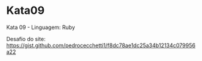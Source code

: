 # Kata09
Kata 09 - Linguagem: Ruby

Desafio do site: https://gist.github.com/pedrocecchetti1/f8dc78ae1dc25a34b12134c079956a22